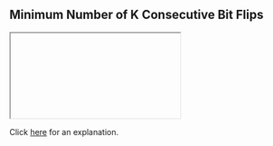 ##  Minimum Number of K Consecutive Bit Flips 

<iframe></iframe>

Click [here](Explanation.md) for an explanation.

